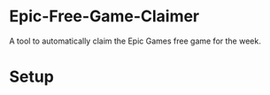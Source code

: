 # Epic-Free-Game-Claimer
A tool to automatically claim the Epic Games free game for the week.




# Setup
